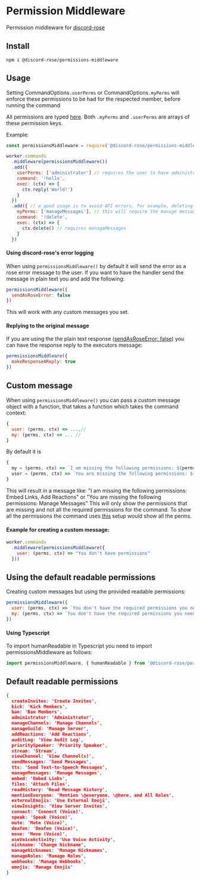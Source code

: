 # Permission Middleware

Permission middleware for [discord-rose](https://npmjs.com/package/discord-rose)

## Install

`npm i @discord-rose/permissions-middleware`

## Usage

Setting CommandOptions`.userPerms` or CommandOptions`.myPerms` will enforce these permissions to be had for the respected member, before running the command

All permissions are typed [here](https://github.com/discord-rose/discord-rose/blob/master/src/utils/Permissions.ts#L5). Both `.myPerms` and `.userPerms` are arrays of these permission keys.

Example:

```js
const permissionsMiddleware = require('@discord-rose/permissions-middleware')

worker.commands
  .middleware(permissionsMiddleware())
  .add({
    userPerms: ['administrator'] // requires the user to have administrator
    command: '!hello',
    exec: (ctx) => {
      ctx.reply('World!')
    }
  })
  .add({ // a good usage is to avoid API errors, for example, deleting messages:
    myPerms: ['manageMessages'], // this will require the manage messages permission
    command: '!delete',
    exec: (ctx) => {
      ctx.delete() // requires manageMessages
    }
  })
```

#### Using discord-rose's error logging

When using `permissionsMiddleware()` by default it will send the error as a  rose error message to the user. If you want to have the handler send the message in plain text you and add the following:
```js
permissionsMiddleware({
  sendAsRoseError: false
})
```
This will work with any custom messages you set.

#### Replying to the original message

If you are using the the plain text response ([sendAsRoseError: false](#using-discord-roses-error-logging "sendAsRoseError = false")) you can have the response reply to the executors message:
```js
permsissionsMiddleare({
  makeResponseAReply: true
})
```


## Custom message

When using `permissionsMiddleware()` you can pass a custom message object with a function, that takes a function which takes the command context:
```js
{
  user: (perms, ctx) => ...,//
  my: (perms, ctx) => ... //
}
```

By default it is 
```js
{
  my = (perms, ctx) => `I am missing the following permissions: ${perms.map(p => (typeof humanReadable === 'function' ? humanReadable(ctx, p) : humanReadable[p]) ?? p).join(', ')}`,
  user = (perms, ctx) => `You are missing the following permissions: ${perms.map(p => (typeof humanReadable === 'function' ? humanReadable(ctx, p) : humanReadable[p]) ?? p).join(', ')}`,
}
```
This will result in a message like: "I am missing the following permissions: Embed Links, Add Reactions" or "You are missing the following permissions: Manage Messages"
This will only show the permissions that are missing and not all the required permissions for the command. To show all the permissions the command uses [this](#using-the-default-readable-permissions) setup would show all the perms.

#### Example for creating a custom message:

```js
worker.commands
  .middleware(permissionsMiddleware({
    user: (perms, ctx) => "You don't have permissions"
  }))
```


## Using the default readable permissions

Creating custom messages but using the provided readable permissions:
```js
permissionsMiddleware({
  user: (perms, ctx) => `You don't have the required permissions you need: ${ctx.command.userPerms.map(p => permissionsMiddleware.humanReadable[p])}`,
  my: (perms, ctx) => `You don't have the required permissions you need: ${ctx.command.myPerms.map(p => permissionsMiddleware.humanReadable[p])}`
})
```

#### Using Typescript

To import humanReadable in Typescript you need to import permissionsMiddleware as follows:

```typescript
import permissionsMiddleware, { humanReadable } from '@discord-rose/permissions-middleware'
```





## Default readable permissions

```json
{
  createInvites: 'Create Invites',
  kick: 'Kick Members',
  ban: 'Ban Members',
  administrator: 'Administrator',
  manageChannels: 'Manage Channels',
  manageGuild: 'Manage Server',
  addReactions: 'Add Reactions',
  auditLog: 'View Audit Log',
  prioritySpeaker: 'Priority Speaker',
  stream: 'Stream',
  viewChannel: 'View Channel(s)',
  sendMessages: 'Send Messages',
  tts: 'Send Text-to-Speech Messages',
  manageMessages: 'Manage Messages',
  embed: 'Embed Links',
  files: 'Attach Files',
  readHistory: 'Read Message History',
  mentionEveryone: 'Mention \@everyone, \@here, and All Roles',
  externalEmojis: 'Use External Emoji',
  viewInsights: 'View Server Invites',
  connect: 'Connect (Voice)',
  speak: 'Speak (Voice)',
  mute: 'Mute (Voice)',
  deafen: 'Deafen (Voice)',
  move: 'Move (Voice)',
  useVoiceActivity: 'Use Voice Activity',
  nickname: 'Change Nickname',
  manageNicknames: 'Manage Nicknames',
  manageRoles: 'Manage Roles',
  webhooks: 'Manage Webhooks',
  emojis: 'Manage Emojis'
}
```